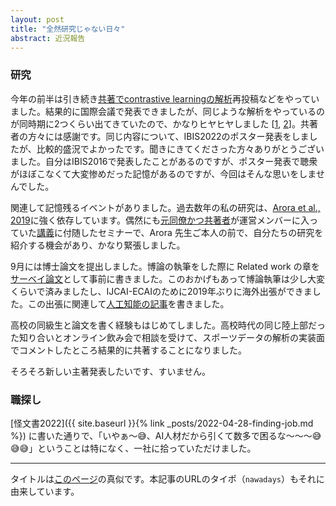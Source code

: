 ```yaml
---
layout: post
title: "全然研究じゃない日々"
abstract: 近況報告
---
```


### 研究

今年の前半は引き続き[共著でcontrastive learningの解析](https://proceedings.mlr.press/v162/bao22e.html)再投稿などをやっていました。結果的に国際会議で発表できましたが、同じような解析をやっているのが同時期に2つくらい出てきていたので、かなりヒヤヒヤしました [[1](https://openreview.net/forum?id=ECvgmYVyeUz), [2](https://proceedings.mlr.press/v162/awasthi22b.html)]。共著者の方々には感謝です。同じ内容について、IBIS2022のポスター発表をしましたが、比較的盛況でよかったです。聞きにきてくださった方々ありがとうございました。自分はIBIS2016で発表したことがあるのですが、ポスター発表で聴衆がほぼこなくて大変惨めだった記憶があるのですが、今回はそんな思いをしませんでした。

関連して記憶残るイベントがありました。過去数年の私の研究は、[Arora et al., 2019](https://arxiv.org/abs/1902.09229)に強く依存しています。偶然にも[元同僚かつ共著者](https://hermite.jp/)が運営メンバーに入っていた[講義](https://groups.oist.jp/mlds/event/lecture-quest-mathematical-understanding-artificial-intelligence-professor-sanjeev-arora)に付随したセミナーで、Arora 先生ご本人の前で、自分たちの研究を紹介する機会があり、かなり緊張しました。

9月には博士論文を提出しました。博論の執筆をした際に Related work の章を[サーベイ論文](https://arxiv.org/abs/2204.08226)として事前に書きました。このおかげもあって博論執筆は少し大変くらいで済みましたし、IJCAI-ECAIのために2019年ぶりに海外出張ができました。この出張に関連して[人工知能の記事](https://www.jstage.jst.go.jp/article/jjsai/37/6/37_882/_article/-char/ja/)を書きました。

高校の同級生と論文を書く経験もはじめてしました。高校時代の同じ陸上部だった知り合いとオンライン飲み会で相談を受けて、スポーツデータの解析の実装面でコメントしたところ結果的に共著することになりました。

そろそろ新しい主著発表したいです、すいません。

### 職探し

[怪文書2022]({{ site.baseurl }}{% link _posts/2022-04-28-finding-job.md %}) に書いた通りで、「いやぁ〜😅、AI人材だから引くて数多で困るな〜〜〜😅😅😅」ということは特になく、一社に拾っていただけました。



---

タイトルは[このページ](https://www.ne.jp/asahi/beat/non/mori/myst/nawadays.html)の真似です。本記事のURLのタイポ（`nawadays`）もそれに由来しています。
